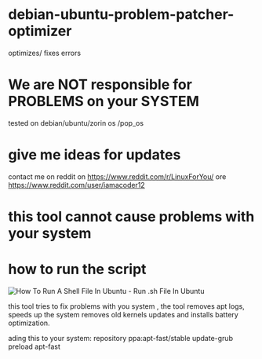 # debian-ubuntu-problem-patcher-optimizer
optimizes/ fixes errors
# We are NOT responsible for PROBLEMS on your SYSTEM
tested on debian/ubuntu/zorin os /pop_os
# give me ideas for updates 
contact me on reddit on https://www.reddit.com/r/LinuxForYou/ ore https://www.reddit.com/user/iamacoder12

# this tool cannot cause problems with your system

# how to run the script


<img src="https://sourcedigit.com/wp-content/uploads/2016/07/sh-file-01.jpg" alt="How To Run A Shell File In Ubuntu - Run .sh File In Ubuntu"/>

this tool tries to fix problems with you system , the tool removes apt logs, speeds up the system removes old kernels updates and installs battery optimization.


ading this to your system:
repository ppa:apt-fast/stable
update-grub
preload
apt-fast
